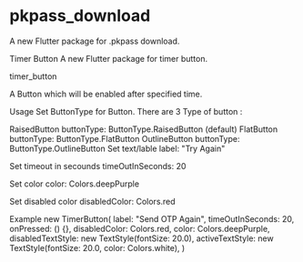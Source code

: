 # pkpass_download
A new Flutter package for .pkpass download.

Timer Button
A new Flutter package for timer button.

timer_button

A Button which will be enabled after specified time.

Usage
Set ButtonType for Button. There are 3 Type of button :

RaisedButton buttonType: ButtonType.RaisedButton (default)
FlatButton buttonType: ButtonType.FlatButton
OutlineButton buttonType: ButtonType.OutlineButton
Set text/lable label: "Try Again"

Set timeout in secounds timeOutInSeconds: 20

Set color color: Colors.deepPurple

Set disabled color disabledColor: Colors.red

Example
                new TimerButton(
                  label: "Send OTP Again",
                  timeOutInSeconds: 20,
                  onPressed: () {},
                  disabledColor: Colors.red,
                  color: Colors.deepPurple,
                  disabledTextStyle: new TextStyle(fontSize: 20.0),
                  activeTextStyle: new TextStyle(fontSize: 20.0, color: Colors.white),
                )

